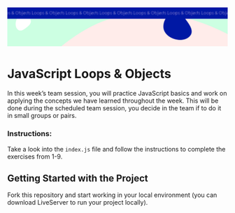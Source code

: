 <h1 align="center">
  <a href="">
    <img src="src/assets/week_3.svg" alt="Boiler Plate">
  </a>
</h1>

# JavaScript Loops & Objects

In this week’s team session, you will practice JavaScript basics and work on applying the concepts we have learned throughout the week. This will be done during the scheduled team session, you decide in the team if to do it in small groups or pairs.

### Instructions:

Take a look into the `index.js` file and follow the instructions to complete the exercises from 1-9.

## Getting Started with the Project

Fork this repository and start working in your local environment (you can download LiveServer to run your project locally).
